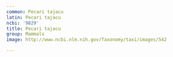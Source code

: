```yaml
---
common: Pecari tajacu
latin: Pecari tajacu
ncbi: '9829'
title: Pecari tajacu
group: Mammals
image: http://www.ncbi.nlm.nih.gov/Taxonomy/taxi/images/542

---
```

